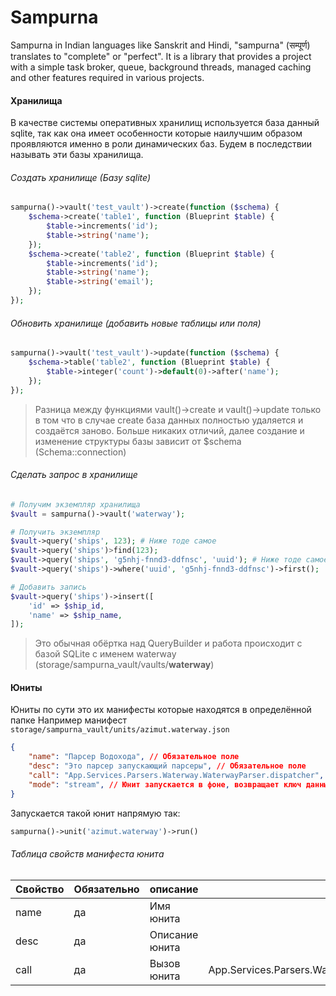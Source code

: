 # Sampurna

Sampurna in Indian languages like Sanskrit and Hindi, "sampurna" (सम्पूर्ण) translates to "complete" or "perfect". It is a library that provides a project with a simple task broker, queue, background threads, managed caching and other features required in various projects.

#### Хранилища
В качестве системы оперативных хранилищ используется база данный sqlite, так как она имеет особенности которые наилучшим образом проявляются именно в роли динамических баз. Будем в последствии называть эти базы хранилища.
###### Создать хранилище (Базу sqlite)
```php
sampurna()->vault('test_vault')->create(function ($schema) {
    $schema->create('table1', function (Blueprint $table) {
        $table->increments('id');
        $table->string('name');
    });
    $schema->create('table2', function (Blueprint $table) {
        $table->increments('id');
        $table->string('name');
        $table->string('email');
    });
});
```
###### Обновить хранилище (добавить новые таблицы или поля)
```php
sampurna()->vault('test_vault')->update(function ($schema) {
    $schema->table('table2', function (Blueprint $table) {
        $table->integer('count')->default(0)->after('name');
    });
});
```
>Разница между функциями vault()->create и vault()->update только в том что в случае create база данных полностью удаляется и создаётся заново. Больше никаких отличий, далее создание и изменение структуры базы зависит от $schema (Schema::connection)
###### Сделать запрос в хранилище
```php
# Получим экземпляр хранилища
$vault = sampurna()->vault('waterway');

# Получить экземпляр
$vault->query('ships', 123); # Ниже тоде самое
$vault->query('ships')>find(123);
$vault->query('ships', 'g5nhj-fnnd3-ddfnsc', 'uuid'); # Ниже тоде самое
$vault->query('ships')->where('uuid', 'g5nhj-fnnd3-ddfnsc')->first();

# Добавить запись
$vault->query('ships')->insert([
    'id' => $ship_id,
    'name' => $ship_name,
]);
```
>Это обычная обёртка над QueryBuilder и работа происходит с базой SQLite с именем waterway (storage/sampurna_vault/vaults/**waterway**)

#### Юниты
Юниты по сути это их манифесты которые находятся в определённой папке
Например манифест `storage/sampurna_vault/units/azimut.waterway.json`
```json
{
    "name": "Парсер Водохода", // Обязательное поле
    "desc": "Это парсер запускающий парсеры", // Обязательное поле
    "call": "App.Services.Parsers.Waterway.WaterwayParser.dispatcher", // Обязательное поле
    "mode": "stream", // Юнит запускается в фоне, возвращает ключ данных по которому будет доступен результат
}
```

Запускается такой юнит напрямую так:
```php
sampurna()->unit('azimut.waterway')->run()
```

###### Таблица свойств манифеста юнита
| Свойство | Обязательно | описание       | Пример                                                  |
| -------- | ----------- | -------------- | ------------------------------------------------------- |
| name     | да          | Имя юнита      |                                                         |
| desc     | да          | Описание юнита |                                                         |
| call     | да          | Вызов юнита    | App.Services.Parsers.Waterway.WaterwayParser.dispatcher |

